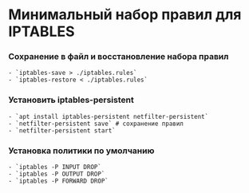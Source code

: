 # Минимальный набор правил для IPTABLES

### Сохранение в файл и восстановление набора правил
	- `iptables-save > ./iptables.rules`
	- `iptables-restore < ./iptables.rules`

### Установить iptables-persistent
	- `apt install iptables-persistent netfilter-persistent`
	- `netfilter-persistent save` # сохранение правил
	- `netfilter-persistent start`

### Установка политики по умолчанию
	- `iptables -P INPUT DROP`
	- `iptables -P OUTPUT DROP`
	- `iptables -P FORWARD DROP`
